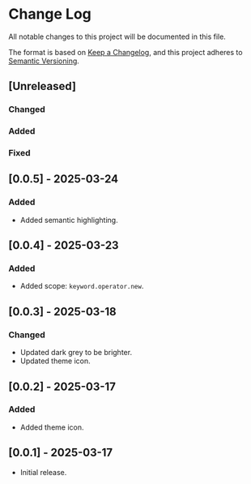 # Change Log

All notable changes to this project will be documented in this file.

The format is based on [Keep a Changelog](https://keepachangelog.com/en/1.1.0/),
and this project adheres to [Semantic Versioning](https://semver.org/spec/v2.0.0.html).

## [Unreleased]

### Changed

### Added

### Fixed

## [0.0.5] - 2025-03-24

### Added

- Added semantic highlighting.

## [0.0.4] - 2025-03-23

### Added

- Added scope: `keyword.operator.new`.

## [0.0.3] - 2025-03-18

### Changed

- Updated dark grey to be brighter.
- Updated theme icon.

## [0.0.2] - 2025-03-17

### Added

- Added theme icon.

## [0.0.1] - 2025-03-17

- Initial release.
